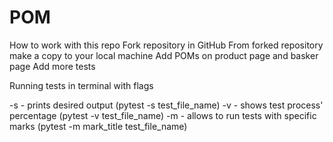 # POM
How to work with this repo
Fork repository in GitHub
From forked repository make a copy to your local machine
Add POMs on product page and basker page
Add more tests

Running tests in terminal with flags

-s - prints desired output (pytest -s test_file_name)
-v - shows test process' percentage (pytest -v test_file_name)
-m - allows to run tests with specific marks (pytest -m mark_title test_file_name)
